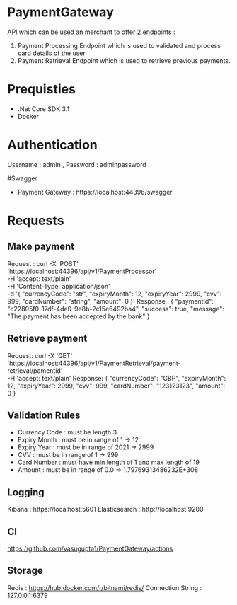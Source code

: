 # PaymentGateway

API which can be used an merchant to offer 2 endpoints :
1) Payment Processing Endpoint which is used to validated and process card details of the user
2) Payment Retrieval Endpoint which is used to retrieve previous payments.

# Prequisties
* .Net Core SDK 3.1
* Docker 

# Authentication
Username : admin , Password : adminpassword

#Swagger
* Payment Gateway : https://localhost:44396/swagger

# Requests

## Make payment ##
Request :
curl -X 'POST' \
  'https://localhost:44396/api/v1/PaymentProcessor' \
  -H 'accept: text/plain' \
  -H 'Content-Type: application/json' \
  -d '{
  "currencyCode": "str",
  "expiryMonth": 12,
  "expiryYear": 2999,
  "cvv": 999,
  "cardNumber": "string",
  "amount": 0
}'
Response : 
{
  "paymentId": "c22805f0-17df-4de0-9e8b-2c15e6492ba4",
  "success": true,
  "message": "The payment has been accepted by the bank"
}


## Retrieve payment ##
Request:
curl -X 'GET' \
  'https://localhost:44396/api/v1/PaymentRetrieval/payment-retrieval/pamentid' \
  -H 'accept: text/plain'
Response:
{
  "currencyCode": "GBP",
  "expiryMonth": 12,
  "expiryYear": 2999,
  "cvv": 999,
  "cardNumber": "123123123",
  "amount": 0
}

## Validation Rules ##
* Currency Code : must be length 3
* Expiry Month : must be in range of 1 -> 12
* Expiry Year : must be in range of 2021 -> 2999
* CVV : must be in range of 1 -> 999
* Card Number : must have min length of 1 and max length of 19
* Amount : must be in range of 0.0 -> 1.79769313486232E+308

## Logging ##
Kibana : https://localhost:5601
Elasticsearch : http://localhost:9200

## CI ##
https://github.com/vasugupta1/PaymentGateway/actions

## Storage ##
Redis : https://hub.docker.com/r/bitnami/redis/
Connection String : 127.0.0.1:6379

  
